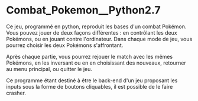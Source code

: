 # Combat_Pokemon__Python2.7

Ce jeu, programmé en python, reproduit les bases d'un combat Pokémon.
Vous pouvez jouer de deux façons différentes : en contrôlant les deux Pokémons, ou en jouant contre l'ordinateur.
Dans chaque mode de jeu, vous pourrez choisir les deux Pokémons s'affrontant.

Après chaque partie, vous pourrez rejouer le match avec les mêmes Pokémons, en les inversant ou en en choisissant des nouveaux, retourner au menu principal, ou quitter le jeu.

Ce programme étant destiné à être le back-end d'un jeu proposant les inputs sous la forme de boutons cliquables, il est possible de le faire crasher. 
